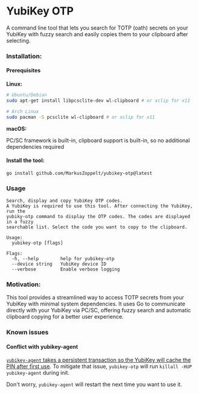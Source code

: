 # YubiKey OTP

A command line tool that lets you search for TOTP (oath) secrets on your
YubiKey with fuzzy search and easily copies them to your clipboard after
selecting.

### Installation:

#### Prerequisites

**Linux:**
```bash
# Ubuntu/Debian
sudo apt-get install libpcsclite-dev wl-clipboard # or xclip for x11

# Arch Linux
sudo pacman -S pcsclite wl-clipboard # or xclip for x11
```

**macOS:**

PC/SC framework is built-in, clipboard support is built-in, so no additional
dependencies required

#### Install the tool:

    go install github.com/MarkusZoppelt/yubikey-otp@latest

### Usage

    Search, display and copy YubiKey OTP codes.
    A YubiKey is required to use this tool. After connecting the YubiKey, run the
    yubiky-otp command to display the OTP codes. The codes are displayed in a fuzzy
    searchable list. Select the code you want to copy to the clipboard.

    Usage:
      yubikey-otp [flags]

    Flags:
      -h, --help        help for yubikey-otp
      --device string   YubiKey device ID
      --verbose         Enable verbose logging


### Motivation:

This tool provides a streamlined way to access TOTP secrets from your YubiKey
with minimal system dependencies. It uses Go to communicate directly with your 
YubiKey via PC/SC, offering fuzzy search and automatic clipboard copying for a 
better user experience.

### Known issues

#### Conflict with yubikey-agent

[`yubikey-agent` takes a persistent transaction so the YubiKey will cache the PIN after first use](https://github.com/FiloSottile/yubikey-agent#conflicts-with-gpg-agent-and-yubikey-manager).
To mitigate that issue, `yubikey-otp` will run `killall -HUP yubikey-agent`
during init.

Don't worry, `yubikey-agent` will restart the next time you want to use it.
